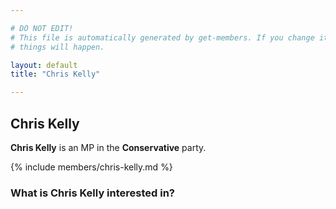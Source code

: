 ```yaml
---

# DO NOT EDIT!
# This file is automatically generated by get-members. If you change it, bad
# things will happen.

layout: default
title: "Chris Kelly"

---
```


## Chris Kelly

**Chris Kelly** is an MP in the **Conservative** party.

{% include members/chris-kelly.md %}

### What is Chris Kelly interested in?



